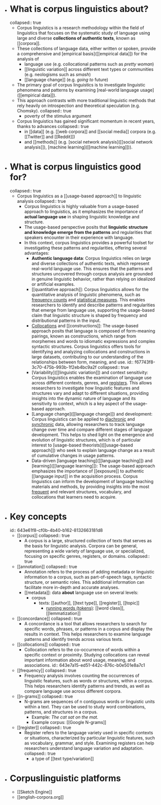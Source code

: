 - # What is corpus linguistics about?
  collapsed:: true
	- Corpus linguistics is a research methodology within the field of linguistics that focuses on the systematic study of language using large and diverse **collections of authentic texts**, known as [[corpora]].
	- These collections of language data, either written or spoken, provide a comprehensive and [empirical basis]([[empirical data]]) for the analysis of
		- language use (e.g. collocational patterns such as _pretty woman_)
		- [[linguistic variation]] across different text types or communities (e.g. neologisms such as _smash_)
		- [[language change]] (e.g. _going to_ future)
	- The primary goal of corpus linguistics is to investigate linguistic phenomena and patterns by examining [real-world language usage]([[empirical data]]).
	- This approach contrasts with more traditional linguistic methods that rely heavily on introspection and theoretical speculation (e.g. Chomsky).
	  collapsed:: true
		- poverty of the stimulus argument
	- Corpus linguistics has gained significant momentum in recent years, thanks to advances
	  collapsed:: true
		- in [[data]] (e.g. [[web corpora]] and [[social media]] corpora (e.g. [[Twitter]] and [[Reddit]])
		- and [[methods]] (e.g. [social network analysis]([[social network analysis]]), [machine learning]([[machine learning]])).
- # What is corpus linguistics good for?
  collapsed:: true
	- Corpus linguistics as a [[usage-based approach]] to linguistic analysis
	  collapsed:: true
		- Corpus linguistics is highly valuable from a usage-based approach to linguistics, as it emphasizes the importance of **actual language use** in shaping linguistic knowledge and structure.
		- The usage-based perspective posits that **linguistic structure and knowledge emerge from the patterns** and regularities that speakers encounter in their experience with language.
		- In this context, corpus linguistics provides a powerful toolset for investigating these patterns and regularities, offering several advantages:
			- **Authentic language data**: Corpus linguistics relies on large and diverse collections of authentic texts, which represent real-world language use. This ensures that the patterns and structures uncovered through corpus analysis are grounded in genuine linguistic behavior, rather than relying on idealized or artificial examples.
			- [[quantitative approach]]: Corpus linguistics allows for the quantitative analysis of linguistic phenomena, such as  [frequency counts]([[frequency]]) and [statistical measures]([[statistics]]). This enables researchers to identify and describe patterns and regularities that emerge from language use, supporting the usage-based claim that linguistic structure is shaped by frequency and distributional patterns in the input.
			- [Collocations]([[collocations]]) and [[constructions]]: The usage-based approach posits that language is composed of form-meaning pairings, known as constructions, which range from morphemes and words to idiomatic expressions and complex syntactic structures. Corpus linguistics offers tools for identifying and analyzing collocations and constructions in large datasets, contributing to our understanding of the relationships between form, meaning, and use.
			  				id:: f67743f8-3c70-475b-993b-1f2eb4bc9a2f
			  collapsed:: true
			- [Variability]([[linguistic variation]]) and context sensitivity: Corpus linguistics enables the examination of language use across different contexts, genres, and [registers]([[register]]). This allows researchers to investigate how linguistic features and structures vary and adapt to different situations, providing insights into the dynamic nature of language and its sensitivity to context, which is a key aspect of the usage-based approach.
			- [Language change]([[language change]]) and development: Corpus linguistics can be applied to [diachronic]([[diachronic]]) and [synchronic]([[synchronic]]) data, allowing researchers to track language change over time and compare different stages of language development. This helps to shed light on the emergence and evolution of linguistic structures, which is of particular interest to [usage-based theorists]([[usage-based approach]]) who seek to explain language change as a result of cumulative changes in usage patterns.
			- Data-driven [language teaching]([[language teaching]]) and [learning]([[language learning]]): The usage-based approach emphasizes the importance of [[exposure]] to authentic [[language input]] in the acquisition process. Corpus linguistics can inform the development of language teaching materials and methods, by providing insights into the most [frequent]([[frequency]]) and relevant structures, vocabulary, and collocations that learners need to acquire.
- # Key concepts
  id:: 643e61f8-cf0b-4b40-b162-8132663181d8
	- [[corpus]]
	  collapsed:: true
		- A corpus is a large, structured collection of texts that serves as the basis for linguistic analysis. Corpora can be general, representing a wide variety of language use, or specialized, focusing on specific genres, registers, or domains.
		  collapsed:: true
	- [[annotation]]
	  collapsed:: true
		- Annotation refers to the process of adding metadata or linguistic information to a corpus, such as part-of-speech tags, syntactic structure, or semantic roles. This additional information can facilitate more in-depth and accurate analyses.
		- [[metadata]]: data **about** language use on several levels:
			- corpus
				- texts: [[author]], [[text type]], [[register]], [[topic]]
					- [running words (tokens)]([[tokens]]): [[word class]], [[lemmatization]]
	- [[concordance]]
	  collapsed:: true
		- A concordance is a tool that allows researchers to search for specific words, phrases, or patterns in a corpus and display the results in context. This helps researchers to examine language patterns and identify trends across various texts.
	- [[collocations]]
	  collapsed:: true
		- Collocation refers to the co-occurrence of words within a specific context or proximity. Studying collocations can reveal important information about word usage, meaning, and associations.
		  id:: 643e7a15-ed51-442c-876c-b0e501e8a7c1
	- [[frequency]]
	  collapsed:: true
		- Frequency analysis involves counting the occurrences of linguistic features, such as words or structures, within a corpus. This helps researchers identify patterns and trends, as well as compare language use across different corpora.
	- [[n-grams]]
	  collapsed:: true
		- N-grams are sequences of n contiguous words or linguistic units within a text. They can be used to study word combinations, patterns, and structures in a corpus.
			- Example: *The cat sat on the mat.*
			- Example corpus: [[Google N-grams]]
	- [[register]]
	  collapsed:: true
		- Register refers to the language variety used in specific contexts or situations, characterized by particular linguistic features, such as vocabulary, grammar, and style. Examining registers can help researchers understand language variation and adaptation.
		  collapsed:: true
			- a type of [[text type/variation]]
- # Corpuslinguistic platforms
	- [[Sketch Engine]]
	- [[english-corpora.org]]